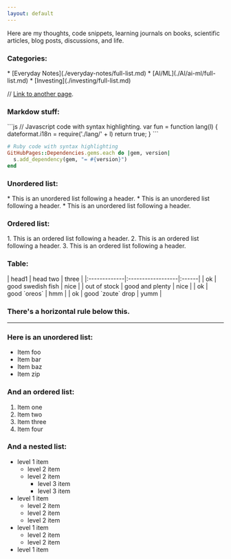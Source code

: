 ```yaml
---
layout: default
---
```



<p>
Here are my thoughts, code snippets, learning journals on books, scientific articles, blog posts, discussions, and life.</p>



<h3>Categories:</h3>
*  [Everyday Notes](./everyday-notes/full-list.md)
*  [AI/ML](./AI/ai-ml/full-list.md)
*  [Investing](./investing/full-list.md)


// [Link to another page](./another-page.html).


<h3>Markdow stuff:</h3>
```js
// Javascript code with syntax highlighting.
var fun = function lang(l) {
  dateformat.i18n = require('./lang/' + l)
  return true;
}
```

```ruby
# Ruby code with syntax highlighting
GitHubPages::Dependencies.gems.each do |gem, version|
  s.add_dependency(gem, "= #{version}")
end
```

<h3>Unordered list:</h3>
*   This is an unordered list following a header.
*   This is an unordered list following a header.
*   This is an unordered list following a header.

<h3>Ordered list:</h3>
1.  This is an ordered list following a header.
2.  This is an ordered list following a header.
3.  This is an ordered list following a header.

<h3>Table:</h3>
| head1        | head two          | three |
|:-------------|:------------------|:------|
| ok           | good swedish fish | nice  |
| out of stock | good and plenty   | nice  |
| ok           | good `oreos`      | hmm   |
| ok           | good `zoute` drop | yumm  |

### There's a horizontal rule below this.

* * *

### Here is an unordered list:

*   Item foo
*   Item bar
*   Item baz
*   Item zip

### And an ordered list:

1.  Item one
1.  Item two
1.  Item three
1.  Item four

### And a nested list:

- level 1 item
  - level 2 item
  - level 2 item
    - level 3 item
    - level 3 item
- level 1 item
  - level 2 item
  - level 2 item
  - level 2 item
- level 1 item
  - level 2 item
  - level 2 item
- level 1 item
<!-- 
### Small image

![Octocat](https://github.githubassets.com/images/icons/emoji/octocat.png)

### Large image

![Branching](https://guides.github.com/activities/hello-world/branching.png) -->

<!-- 
### Definition lists can be used with HTML syntax.

<dl>
<dt>Name</dt>
<dd>Godzilla</dd>
<dt>Born</dt>
<dd>1952</dd>
<dt>Birthplace</dt>
<dd>Japan</dd>
<dt>Color</dt>
<dd>Green</dd>
</dl>

```
Long, single-line code blocks should not wrap. They should horizontally scroll if they are too long. This line should be long enough to demonstrate this.
```

```
The final element.
``` -->

